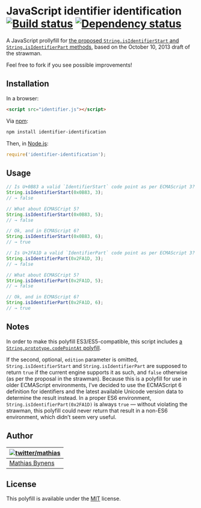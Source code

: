 # JavaScript identifier identification [![Build status](https://travis-ci.org/mathiasbynens/identifier-identification.svg?branch=master)](https://travis-ci.org/mathiasbynens/identifier-identification) [![Dependency status](https://gemnasium.com/mathiasbynens/identifier-identification.svg)](https://gemnasium.com/mathiasbynens/identifier-identification)

A JavaScript prollyfill for [the proposed `String.isIdentifierStart` and `String.isIdentifierPart` methods](http://wiki.ecmascript.org/doku.php?id=strawman:identifier_identification), based on the October 10, 2013 draft of the strawman.

Feel free to fork if you see possible improvements!

## Installation

In a browser:

```html
<script src="identifier.js"></script>
```

Via [npm](http://npmjs.org/):

```bash
npm install identifier-identification
```

Then, in [Node.js](http://nodejs.org/):

```js
require('identifier-identification');
```

## Usage

```js
// Is U+0B83 a valid `IdentifierStart` code point as per ECMAScript 3?
String.isIdentifierStart(0x0B83, 3);
// → false

// What about ECMASCript 5?
String.isIdentifierStart(0x0B83, 5);
// → false

// Ok, and in ECMAScript 6?
String.isIdentifierStart(0x0B83, 6);
// → true

// Is U+2FA1D a valid `IdentifierPart` code point as per ECMAScript 3?
String.isIdentifierPart(0x2FA1D, 3);
// → false

// What about ECMASCript 5?
String.isIdentifierPart(0x2FA1D, 5);
// → false

// Ok, and in ECMAScript 6?
String.isIdentifierPart(0x2FA1D, 6);
// → true
```

## Notes

In order to make this polyfill ES3/ES5-compatible, this script includes [a `String.prototype.codePointAt` polyfill](http://mths.be/codepointat).

If the second, optional, `edition` parameter is omitted, `String.isIdentifierStart` and `String.isIdentifierPart` are supposed to return `true` if the current engine supports it as such, and `false` otherwise (as per the proposal in the strawman). Because this is a polyfill for use in older ECMAScript environments, I’ve decided to use the ECMAScript 6 definition for identifiers and the latest available Unicode version data to determine the result instead. In a proper ES6 environment, `String.isIdentifierPart(0x2FA1D)` is always `true` — without violating the strawman, this polyfill could never return that result in a non-ES6 environment, which didn’t seem very useful.

## Author

| [![twitter/mathias](https://gravatar.com/avatar/24e08a9ea84deb17ae121074d0f17125?s=70)](https://twitter.com/mathias "Follow @mathias on Twitter") |
|---|
| [Mathias Bynens](http://mathiasbynens.be/) |

## License

This polyfill is available under the [MIT](http://mths.be/mit) license.
